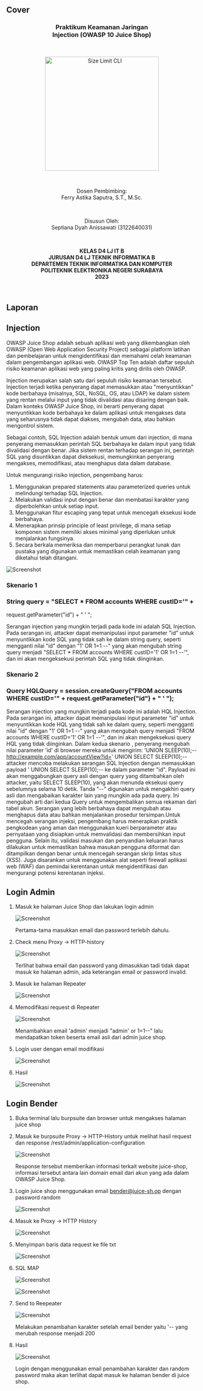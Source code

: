 ## Cover

<h3 align="center">
    <b>Praktikum Keamanan Jaringan</b><br>
    Injection (OWASP 10 Juice Shop)
</h3>
<br>
<p align="center">
  <img src="../image/Logo_PENS.png" alt="Size Limit CLI" width="300">
</p>
<br>
<p align="center">
    Dosen Pembimbing:<br>
    Ferry Astika Saputra, S.T., M.Sc.
</p>
<br>
<p align="center">
    Disusun Oleh:<br>
    Septiana Dyah Anissawati (3122640031)
</p>
<br>
<p align="center">
    <b>
        KELAS D4 LJ IT B <br>
        JURUSAN D4 LJ TEKNIK INFORMATIKA B<br>
        DEPARTEMEN TEKNIK INFORMATIKA DAN KOMPUTER <br> 
        POLITEKNIK ELEKTRONIKA NEGERI SURABAYA <br>
        2023
    </b>
</p>
<br>


## Laporan

## Injection

OWASP Juice Shop adalah sebuah aplikasi web yang dikembangkan oleh OWASP (Open Web Application Security Project) sebagai platform latihan dan pembelajaran untuk mengidentifikasi dan memahami celah keamanan dalam pengembangan aplikasi web. OWASP Top Ten adalah daftar sepuluh risiko keamanan aplikasi web yang paling kritis yang dirilis oleh OWASP.

Injection merupakan salah satu dari sepuluh risiko keamanan tersebut. Injection terjadi ketika penyerang dapat memasukkan atau "menyuntikkan" kode berbahaya (misalnya, SQL, NoSQL, OS, atau LDAP) ke dalam sistem yang rentan melalui input yang tidak divalidasi atau disaring dengan baik. Dalam konteks OWASP Juice Shop, ini berarti penyerang dapat menyuntikkan kode berbahaya ke dalam aplikasi untuk mengakses data yang seharusnya tidak dapat diakses, mengubah data, atau bahkan mengontrol sistem.

Sebagai contoh, SQL Injection adalah bentuk umum dari injection, di mana penyerang memasukkan perintah SQL berbahaya ke dalam input yang tidak divalidasi dengan benar. Jika sistem rentan terhadap serangan ini, perintah SQL yang disuntikkan dapat dieksekusi, memungkinkan penyerang mengakses, memodifikasi, atau menghapus data dalam database.

Untuk mengurangi risiko injection, pengembang harus:

1. Menggunakan prepared statements atau parameterized queries untuk melindungi terhadap SQL Injection.
2. Melakukan validasi input dengan benar dan membatasi karakter yang diperbolehkan untuk setiap input.
3. Menggunakan fitur escaping yang tepat untuk mencegah eksekusi kode berbahaya.
4. Menerapkan prinsip principle of least privilege, di mana setiap komponen sistem memiliki akses minimal yang diperlukan untuk menjalankan fungsinya.
5. Secara berkala memeriksa dan memperbarui perangkat lunak dan pustaka yang digunakan untuk memastikan celah keamanan yang diketahui telah ditangani.

![Screenshot](../image/task-4/1.png)

### Skenario 1 
### String query = "SELECT \* FROM accounts WHERE custID='" + 
request.getParameter("id") + " ' ";

Serangan injection yang mungkin terjadi pada kode ini adalah SQL Injection. Pada serangan ini, attacker dapat memanipulasi input parameter "id" untuk menyuntikkan kode SQL yang tidak sah ke dalam string query, seperti mengganti nilai "id" dengan "1' OR 1=1 --" yang akan mengubah string query menjadi "SELECT * FROM accounts WHERE custID='1' OR 1=1 --'", dan ini akan mengeksekusi perintah SQL yang tidak diinginkan.

### Skenario 2
### Query HQLQuery = session.createQuery("FROM accounts WHERE custID='" + request.getParameter("id") + " ' ");
Serangan injection yang mungkin terjadi pada kode ini adalah HQL Injection. Pada serangan ini, attacker dapat memanipulasi input parameter "id" untuk menyuntikkan kode HQL yang tidak sah ke dalam query, seperti mengganti nilai "id" dengan "1' OR 1=1 --" yang akan mengubah query menjadi "FROM accounts WHERE custID='1' OR 1=1 --'", dan ini akan mengeksekusi query HQL yang tidak diinginkan. Dalam kedua skenario , penyerang mengubah nilai parameter 'id' di browser mereka untuk mengirim: 'UNION SLEEP(10);--
http://example.com/app/accountView?id=' UNION SELECT SLEEP(10);--
attacker mencoba melakukan serangan SQL Injection dengan memasukkan payload ' UNION SELECT SLEEP(10);-- ke dalam parameter "id". Payload ini akan menggabungkan query asli dengan query yang ditambahkan oleh attacker, yaitu SELECT SLEEP(10), yang akan menunda eksekusi query sebelumnya selama 10 detik. Tanda "--" digunakan untuk mengakhiri query asli dan mengabaikan karakter lain yang mungkin ada pada query. Ini mengubah arti dari kedua Query untuk mengembalikan semua rekaman dari tabel akun. Serangan yang lebih berbahaya dapat mengubah atau menghapus data atau bahkan menjalankan prosedur tersimpan.Untuk mencegah serangan injeksi, pengembang harus menerapkan praktik pengkodean yang aman dan menggunakan kueri berparameter atau pernyataan yang disiapkan untuk memvalidasi dan membersihkan input pengguna. Selain itu, validasi masukan dan penyandian keluaran harus dilakukan untuk memastikan bahwa masukan 
pengguna diformat dan ditampilkan dengan benar untuk mencegah serangan skrip lintas situs (XSS). Juga disarankan untuk menggunakan alat seperti firewall aplikasi web (WAF) dan pemindai kerentanan untuk mengidentifikasi dan mengurangi potensi kerentanan injeksi.

## Login Admin

1. Masuk ke halaman Juice Shop dan lakukan login admin

    ![Screenshot](../image/task-4/2.png)

    Pertama-tama masukkan email dan password terlebih dahulu.

2. Check menu Proxy -> HTTP-history

    ![Screenshot](../image/task-4/3.png)

    Terlihat bahwa email dan password yang dimasukkan tadi tidak dapat masuk ke halaman admin, ada keterangan email or password invalid.

3. Masuk ke halaman Repeater

    ![Screenshot](../image/task-4/4.png)

4. Memodifikasi request di Repeater

    ![Screenshot](../image/task-4/5.png)

    Menambahkan email 'admin' menjadi "admin' or 1=1--" lalu mendapatkan token beserta email asli dari admin juice shop.

5. Login user dengan email modifikasi

    ![Screenshot](../image/task-4/6.png)

6. Hasil

    ![Screenshot](../image/task-4/7.png)


## Login Bender

1. Buka terminal lalu burpsuite dan browser untuk mengakses halaman juice shop

2. Masuk ke burpsuite Proxy -> HTTP-History untuk melihat hasil request dan response /rest/admin/application-configuration

    ![Screenshot](../image/task-4/8.png)

    Response tersebut memberikan informasi terkait website juice-shop, informasi tersebut antara lain domain email dari akun yang ada dalam OWASP Juice Shop.

3. Login juice shop menggunakan email bender@juice-sh.op dengan password random

    ![Screenshot](../image/task-4/9.png)

4. Masuk ke Proxy -> HTTP History

    ![Screenshot](../image/task-4/10.png)

5. Menyimpan baris data request ke file txt

    ![Screenshot](../image/task-4/11.png)

6. SQL MAP

    ![Screenshot](../image/task-4/12.png)

    ![Screenshot](../image/task-4/13.png)

7. Send to Reepeater

    ![Screenshot](../image/task-4/14.png)

    Melakukan penambahan karakter setelah email bender yaitu '-- yang merubah response menjadi 200

8. Hasil

    ![Screenshot](../image/task-4/15.png)

    Login dengan menggunakan email penambahan karakter dan random password maka akan terlihat dapat masuk ke halaman bender di juice shop.
